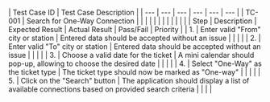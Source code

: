 | Test Case ID | Test Case Description |
| --- | --- | --- | --- | --- | --- |
| TC-001 | Search for One-Way Connection | | | | |
| | | | | | |
| Step | Description | Expected Result | Actual Result | Pass/Fail | Priority |
| 1. | Enter valid "From" city or station | Entered data should be accepted without an issue | | | |
| 2. | Enter valid "To" city or station | Entered data should be accepted without an issue | | | |
| 3. | Choose a valid date for the ticket | A mini calendar should pop-up, allowing to choose the desired date | | | |
| 4. | Select "One-Way" as the ticket type | The ticket type should now be marked as "One-way" | | | |
| 5. | Click on the "Search" button | The application should display a list of available connections based on provided search criteria | | | |
